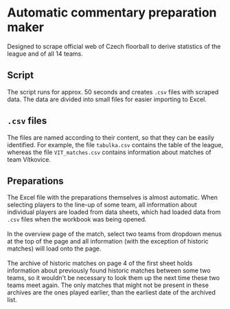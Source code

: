 # Automatic commentary preparation maker
Designed to scrape official web of Czech floorball to derive statistics of
the league and of all 14 teams.

## Script
The script runs for approx. 50 seconds and creates `.csv` files with scraped
data. The data are divided into small files for easier importing to Excel.

## `.csv` files
The files are named according to their content, so that they can be easily
identified. For example, the file `tabulka.csv` contains the table of the
league, whereas the file `VIT_matches.csv` contains information about matches
of team Vítkovice.

## Preparations
The Excel file with the preparations themselves is almost automatic. When
selecting players to the line-up of some team, all information about individual
players are loaded from data sheets, which had loaded data from `.csv` files
when the workbook was being opened.\
\
In the overview page of the match, select two teams from dropdown menus at
the top of the page and all information (with the exception of historic matches)
will load onto the page.\
\
The archive of historic matches on page 4 of the first sheet holds information
about previously found historic matches between some two teams, so it wouldn't
be necessary to look them up the next time these two teams meet again. The only
matches that might not be present in these archives are the ones played earlier,
than the earliest date of the archived list.
